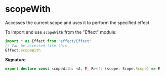 # scopeWith

Accesses the current scope and uses it to perform the specified effect.

To import and use `scopeWith` from the "Effect" module:

```ts
import * as Effect from "effect/Effect"
// Can be accessed like this
Effect.scopeWith
```

**Signature**

```ts
export declare const scopeWith: <A, E, R>(f: (scope: Scope.Scope) => Effect<A, E, R>) => Effect<A, E, Scope.Scope | R>
```
